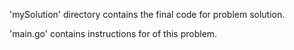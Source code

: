 'mySolution' directory contains the final code for problem solution.

'main.go' contains instructions for of this problem.